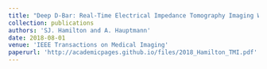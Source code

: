 ```yaml
---
title: "Deep D-Bar: Real-Time Electrical Impedance Tomography Imaging With Deep Neural Networks"
collection: publications
authors: 'SJ. Hamilton and A. Hauptmann'
date: 2018-08-01
venue: 'IEEE Transactions on Medical Imaging'
paperurl: 'http://academicpages.github.io/files/2018_Hamilton_TMI.pdf'
--- 
```


